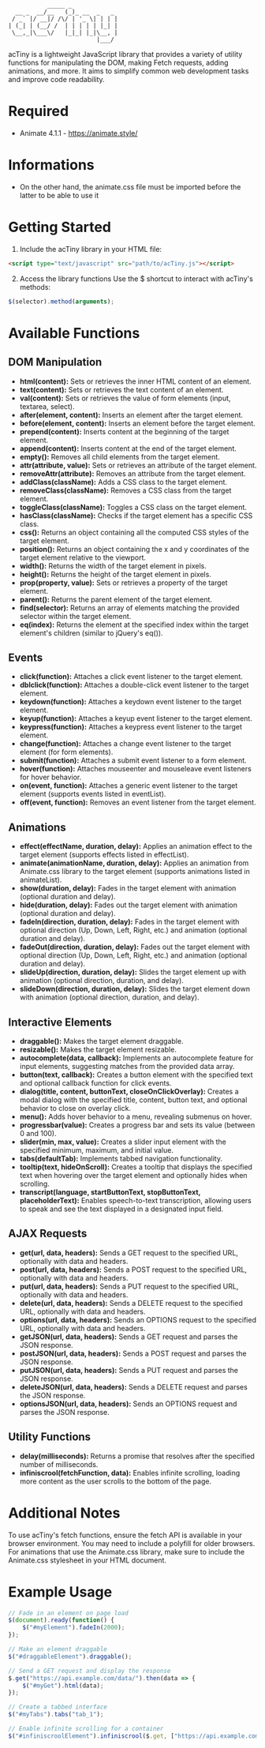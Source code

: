 ```
           _____ _             
  __ _  __/__   (_)_ __  _   _ 
 / _` |/ __|/ /\/ | '_ \| | | |
| (_| | (__/ /  | | | | | |_| |
 \__,_|\___\/   |_|_| |_|\__, |
                         |___/ 
```
acTiny is a lightweight JavaScript library that provides a variety of utility functions for manipulating the DOM, making Fetch requests, adding animations, and more. It aims to simplify common web development tasks and improve code readability.

# Required
- Animate 4.1.1 - https://animate.style/

# Informations
- On the other hand, the animate.css file must be imported before the latter to be able to use it

# Getting Started

1. Include the acTiny library in your HTML file:
```HTML
<script type="text/javascript" src="path/to/acTiny.js"></script>
```

2. Access the library functions
Use the $ shortcut to interact with acTiny's methods:

```JavaScript
$(selector).method(arguments);
```

# Available Functions

## DOM Manipulation

- **html(content):** Sets or retrieves the inner HTML content of an element.
- **text(content):** Sets or retrieves the text content of an element.
- **val(content):** Sets or retrieves the value of form elements (input, textarea, select).
- **after(element, content):** Inserts an element after the target element.
- **before(element, content):** Inserts an element before the target element.
- **prepend(content):** Inserts content at the beginning of the target element.
- **append(content):** Inserts content at the end of the target element.
- **empty():** Removes all child elements from the target element.
- **attr(attribute, value):** Sets or retrieves an attribute of the target element.
- **removeAttr(attribute):** Removes an attribute from the target element.
- **addClass(className):** Adds a CSS class to the target element.
- **removeClass(className):** Removes a CSS class from the target element.
- **toggleClass(className):** Toggles a CSS class on the target element.
- **hasClass(className):** Checks if the target element has a specific CSS class.
- **css():** Returns an object containing all the computed CSS styles of the target element.
- **position():** Returns an object containing the x and y coordinates of the target element relative to the viewport.
- **width():** Returns the width of the target element in pixels.
- **height():** Returns the height of the target element in pixels.
- **prop(property, value):** Sets or retrieves a property of the target element.
- **parent():** Returns the parent element of the target element.
- **find(selector):** Returns an array of elements matching the provided selector within the target element.
- **eq(index):** Returns the element at the specified index within the target element's children (similar to jQuery's eq()).

## Events

- **click(function):** Attaches a click event listener to the target element.
- **dblclick(function):** Attaches a double-click event listener to the target element.
- **keydown(function):** Attaches a keydown event listener to the target element.
- **keyup(function):** Attaches a keyup event listener to the target element.
- **keypress(function):** Attaches a keypress event listener to the target element.
- **change(function):** Attaches a change event listener to the target element (for form elements).
- **submit(function):** Attaches a submit event listener to a form element.
- **hover(function):** Attaches mouseenter and mouseleave event listeners for hover behavior.
- **on(event, function):** Attaches a generic event listener to the target element (supports events listed in eventList).
- **off(event, function):** Removes an event listener from the target element.

## Animations

- **effect(effectName, duration, delay):** Applies an animation effect to the target element (supports effects listed in effectList).
- **animate(animationName, duration, delay):** Applies an animation from Animate.css library to the target element (supports animations listed in animateList).
- **show(duration, delay):** Fades in the target element with animation (optional duration and delay).
- **hide(duration, delay):** Fades out the target element with animation (optional duration and delay).
- **fadeIn(direction, duration, delay):** Fades in the target element with optional direction (Up, Down, Left, Right, etc.) and animation (optional duration and delay).
- **fadeOut(direction, duration, delay):** Fades out the target element with optional direction (Up, Down, Left, Right, etc.) and animation (optional duration and delay).
- **slideUp(direction, duration, delay):** Slides the target element up with animation (optional direction, duration, and delay).
- **slideDown(direction, duration, delay):** Slides the target element down with animation (optional direction, duration, and delay).

## Interactive Elements

- **draggable():** Makes the target element draggable.
- **resizable():** Makes the target element resizable.
- **autocomplete(data, callback):** Implements an autocomplete feature for input elements, suggesting matches from the provided data array.
- **button(text, callback):** Creates a button element with the specified text and optional callback function for click events.
- **dialog(title, content, buttonText, closeOnClickOverlay):** Creates a modal dialog with the specified title, content, button text, and optional behavior to close on overlay click.
- **menu():** Adds hover behavior to a menu, revealing submenus on hover.
- **progressbar(value):** Creates a progress bar and sets its value (between 0 and 100).
- **slider(min, max, value):** Creates a slider input element with the specified minimum, maximum, and initial value.
- **tabs(defaultTab):** Implements tabbed navigation functionality.
- **tooltip(text, hideOnScroll):** Creates a tooltip that displays the specified text when hovering over the target element and optionally hides when scrolling.
- **transcript(language, startButtonText, stopButtonText, placeholderText):** Enables speech-to-text transcription, allowing users to speak and see the text displayed in a designated input field.

## AJAX Requests

- **get(url, data, headers):** Sends a GET request to the specified URL, optionally with data and headers.
- **post(url, data, headers):** Sends a POST request to the specified URL, optionally with data and headers.
- **put(url, data, headers):** Sends a PUT request to the specified URL, optionally with data and headers.
- **delete(url, data, headers):** Sends a DELETE request to the specified URL, optionally with data and headers.
- **options(url, data, headers):** Sends an OPTIONS request to the specified URL, optionally with data and headers.
- **getJSON(url, data, headers):** Sends a GET request and parses the JSON response.
- **postJSON(url, data, headers):** Sends a POST request and parses the JSON response.
- **putJSON(url, data, headers):** Sends a PUT request and parses the JSON response.
- **deleteJSON(url, data, headers):** Sends a DELETE request and parses the JSON response.
- **optionsJSON(url, data, headers):** Sends an OPTIONS request and parses the JSON response.

## Utility Functions

- **delay(milliseconds):** Returns a promise that resolves after the specified number of milliseconds.
- **infiniscrool(fetchFunction, data):** Enables infinite scrolling, loading more content as the user scrolls to the bottom of the page.

# Additional Notes

To use acTiny's fetch functions, ensure the fetch API is available in your browser environment. You may need to include a polyfill for older browsers.
For animations that use the Animate.css library, make sure to include the Animate.css stylesheet in your HTML document.

# Example Usage

```JavaScript
// Fade in an element on page load
$(document).ready(function() {
    $("#myElement").fadeIn(2000);
});

// Make an element draggable
$("#draggableElement").draggable();

// Send a GET request and display the response
$.get("https://api.example.com/data/").then(data => {
    $("#myGet").html(data);
});

// Create a tabbed interface
$("#myTabs").tabs("tab_1");

// Enable infinite scrolling for a container
$("#infiniscroolElement").infiniscrool($.get, ["https://api.example.com/data/"]);
```
